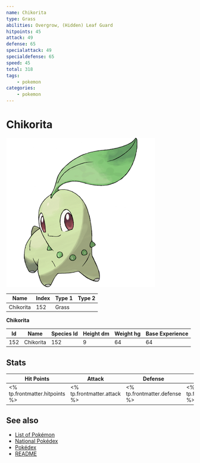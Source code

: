 ```yaml
---
name: Chikorita
type: Grass
abilities: Overgrow, (Hidden) Leaf Guard
hitpoints: 45
attack: 49
defense: 65
specialattack: 49
specialdefense: 65
speed: 45
total: 318
tags:
    - pokemon
categories:
    - pokemon
---
```


# Chikorita


![Chikorita](images/152.png)

| **Name** | **Index** | **Type 1** | **Type 2** |
|----|----|----|----|
| Chikorita | 152 | Grass  |  |

**Chikorita** 




| **Id** | **Name** | **Species Id** | **Height dm** | **Weight hg** | **Base Experience** |
|--------|----------|----------------|------------|------------|---------------------|
| 152 | Chikorita | 152 | 9 | 64 | 64 |



## Stats

| **Hit Points** | **Attack** | **Defense** | **Special Attack** | **Special Defense** | **Speed** | **Total** |
|----------------|------------|-------------|--------------------|---------------------|-----------|-----------|
| <% tp.frontmatter.hitpoints %> | <% tp.frontmatter.attack %> | <% tp.frontmatter.defense %> | <% tp.frontmatter.specialattack %> | <% tp.frontmatter.specialdefense %> | <% tp.frontmatter.speed %> | <% tp.frontmatter.total %> |

## See also

- [List of Pokémon](../pokemon.md)
- [National Pokédex](../national_pokedex.md)
- [Pokédex](../pokedex.md)
- [README](../README.md)
